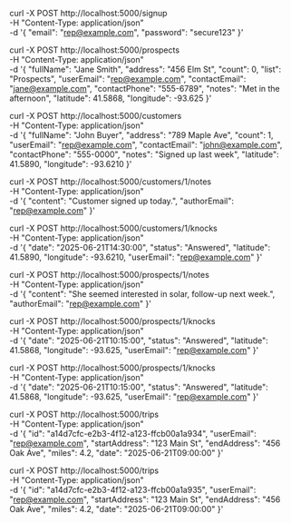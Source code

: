 curl -X POST http://localhost:5000/signup \
  -H "Content-Type: application/json" \
  -d '{
    "email": "rep@example.com",
    "password": "secure123"
}'

curl -X POST http://localhost:5000/prospects \
  -H "Content-Type: application/json" \
  -d '{
    "fullName": "Jane Smith",
    "address": "456 Elm St",
    "count": 0,
    "list": "Prospects",
    "userEmail": "rep@example.com",
    "contactEmail": "jane@example.com",
    "contactPhone": "555-6789",
    "notes": "Met in the afternoon",
    "latitude": 41.5868,
    "longitude": -93.625
}'

curl -X POST http://localhost:5000/customers \
  -H "Content-Type: application/json" \
  -d '{
    "fullName": "John Buyer",
    "address": "789 Maple Ave",
    "count": 1,
    "userEmail": "rep@example.com",
    "contactEmail": "john@example.com",
    "contactPhone": "555-0000",
    "notes": "Signed up last week",
    "latitude": 41.5890,
    "longitude": -93.6210
}'

curl -X POST http://localhost:5000/customers/1/notes \
-H "Content-Type: application/json" \
-d '{
  "content": "Customer signed up today.",
  "authorEmail": "rep@example.com"
}'

curl -X POST http://localhost:5000/customers/1/knocks \
  -H "Content-Type: application/json" \
  -d '{
    "date": "2025-06-21T14:30:00",
    "status": "Answered",
    "latitude": 41.5890,
    "longitude": -93.6210,
    "userEmail": "rep@example.com"
}'

curl -X POST http://localhost:5000/prospects/1/notes \
  -H "Content-Type: application/json" \
  -d '{
    "content": "She seemed interested in solar, follow-up next week.",
    "authorEmail": "rep@example.com"
}'

curl -X POST http://localhost:5000/prospects/1/knocks \
  -H "Content-Type: application/json" \
  -d '{
    "date": "2025-06-21T10:15:00",
    "status": "Answered",
    "latitude": 41.5868,
    "longitude": -93.625,
    "userEmail": "rep@example.com"
}'

curl -X POST http://localhost:5000/prospects/1/knocks \
  -H "Content-Type: application/json" \
  -d '{
    "date": "2025-06-21T10:15:00",
    "status": "Answered",
    "latitude": 41.5868,
    "longitude": -93.625,
    "userEmail": "rep@example.com"
}'

curl -X POST http://localhost:5000/trips \
  -H "Content-Type: application/json" \
  -d '{
    "id": "a14d7cfc-e2b3-4f12-a123-ffcb00a1a934",
    "userEmail": "rep@example.com",
    "startAddress": "123 Main St",
    "endAddress": "456 Oak Ave",
    "miles": 4.2,
    "date": "2025-06-21T09:00:00"
}'

curl -X POST http://localhost:5000/trips \
  -H "Content-Type: application/json" \
  -d '{
    "id": "a14d7cfc-e2b3-4f12-a123-ffcb00a1a935",
    "userEmail": "rep@example.com",
    "startAddress": "123 Main St",
    "endAddress": "456 Oak Ave",
    "miles": 4.2,
    "date": "2025-06-21T09:00:00"
}'